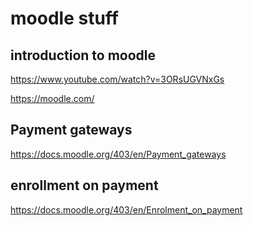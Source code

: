 # moodle stuff

## introduction to moodle

https://www.youtube.com/watch?v=3ORsUGVNxGs

https://moodle.com/

## Payment gateways

https://docs.moodle.org/403/en/Payment_gateways

## enrollment on payment

https://docs.moodle.org/403/en/Enrolment_on_payment
